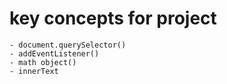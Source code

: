 # key concepts for project
    - document.querySelector() 
    - addEventListener()
    - math object()
    - innerText
